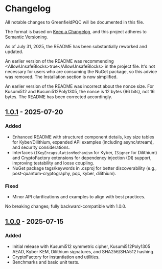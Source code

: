 # Changelog

All notable changes to GreenfieldPQC will be documented in this file.

The format is based on [Keep a Changelog](https://keepachangelog.com/en/1.1.0/),
and this project adheres to [Semantic Versioning](https://semver.org/spec/v2.0.0.html).

As of July 31, 2025, the README has been substantially reworked and updated.

An earlier version of the README was recommending &lt;AllowUnsafeBlocks&gt;true&lt;/AllowUnsafeBlocks&gt; in the project file. It's not necessary for users who are consuming the NuGet package, so this advice was removed. The Installation section is now simplified.

An earlier version of the README was incorrect about the nonce size.
For Kusumi512 and Kusumi512Poly1305, the nonce is 12 bytes (96 bits), not 16 bytes.
The README has been corrected accordingly.

## [1.0.1] - 2025-07-20

### Added
- Enhanced README with structured component details, key size tables for Kyber/Dilithium, expanded API examples (including async/stream), and security considerations.
- Interfaces (`IKeyEncapsulationMechanism` for Kyber, `ISigner` for Dilithium) and CryptoFactory extensions for dependency injection (DI) support, improving testability and loose coupling.
- NuGet package tags/keywords in .csproj for better discoverability (e.g., post-quantum-cryptography, pqc, kyber, dilithium).

### Fixed
- Minor API clarifications and examples to align with best practices.

No breaking changes; fully backward-compatible with 1.0.0.

## [1.0.0] - 2025-07-15

### Added
- Initial release with Kusumi512 symmetric cipher, Kusumi512Poly1305 AEAD, Kyber KEM, Dilithium signatures, and SHA256/SHA512 hashing.
- CryptoFactory for instantiation and utilities.
- Benchmarks and basic unit tests.

[1.0.1]: https://github.com/JPKusumi/GreenfieldPQC/compare/v1.0.0...v1.0.1
[1.0.0]: https://github.com/JPKusumi/GreenfieldPQC/releases/tag/v1.0.0
